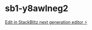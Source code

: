 # sb1-y8awlneg2

[Edit in StackBlitz next generation editor ⚡️](https://stackblitz.com/~/github.com/ArelyAD203/sb1-y8awlneg2)
